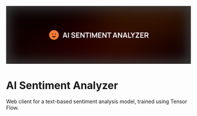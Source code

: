 <img src="./github/product-img.svg" />

# AI Sentiment Analyzer

Web client for a text-based sentiment analysis model, trained using Tensor Flow.
